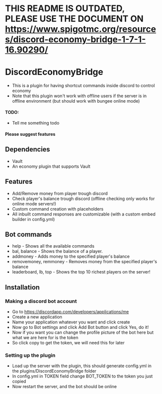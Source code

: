 # THIS README IS OUTDATED, PLEASE USE THE DOCUMENT ON https://www.spigotmc.org/resources/discord-economy-bridge-1-7-1-16.90290/

# DiscordEconomyBridge

 - This is a plugin for having shortcut commands inside discord to control economy
 - Note that this plugin won't work with offline users if the server is in offline environment (but should work with bungee online mode)
#### TODO:
 - Tell me something todo

#### Please suggest features

## Dependencies
 - Vault
 - An economy plugin that supports Vault

## Features
 - Add/Remove money from player trough discord
 - Check player's balance trough discord (offline checking only works for online mode servers!)
 - Custom command creation with placeholders
 - All inbuilt command responses are customizable (with a custom embed builder in config.yml)

## Bot commands
 - help - Shows all the available commands
 - bal, balance <username or uuid> - Shows the balance of a player.
 - addmoney <amount> <username or uuid> - Adds money to the specified player's balance
 - removemoney, remmoney <amount> <username or uuid> - Removes money from the specified player's balance
 - leaderboard, lb, top - Shows the top 10 richest players on the server!

## Installation

### Making a discord bot account
- Go to https://discordapp.com/developers/applications/me
- Create a new application
- Name your application whatever you want and click create
- Now go to Bot settings and click Add Bot button and click Yes, do it!
- Now if you want you can change the profile picture of the bot here but what we are here for is the token
- So click copy to get the token, we will need this for later

### Setting up the plugin
- Load up the server with the plugin, this should generate config.yml in the plugins/DiscordEconomyBridge folder
- In config.yml in TOKEN field change BOT_TOKEN to the token you just copied
- Now restart the server, and the bot should be online